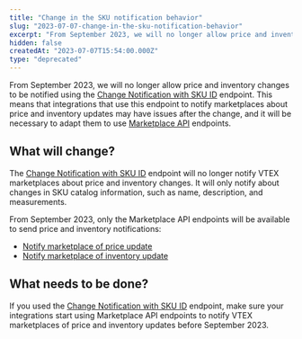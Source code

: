 ```yaml
---
title: "Change in the SKU notification behavior"
slug: "2023-07-07-change-in-the-sku-notification-behavior"
excerpt: "From September 2023, we will no longer allow price and inventory changes to be notified using the Change Notification with SKU ID endpoint."
hidden: false
createdAt: "2023-07-07T15:54:00.000Z"
type: "deprecated"
---
```


From September 2023, we will no longer allow price and inventory changes to be notified using the [Change Notification with SKU ID](https://developers.vtex.com/docs/api-reference/catalog-api#post-/api/catalog_system/pvt/skuseller/changenotification/-skuId-) endpoint. This means that integrations that use this endpoint to notify marketplaces about price and inventory updates may have issues after the change, and it will be necessary to adapt them to use [Marketplace API](https://developers.vtex.com/docs/api-reference/marketplace-apis#post-/notificator/-sellerId-/changenotification/-skuId-/price) endpoints.

## What will change?

The [Change Notification with SKU ID](https://developers.vtex.com/docs/api-reference/catalog-api#post-/api/catalog_system/pvt/skuseller/changenotification/-skuId-) endpoint will no longer notify VTEX marketplaces about price and inventory changes. It will only notify about changes in SKU catalog information, such as name, description, and measurements.

From September 2023, only the Marketplace API endpoints will be available to send price and inventory notifications:

* [Notify marketplace of price update](https://developers.vtex.com/docs/api-reference/marketplace-apis#post-/notificator/-sellerId-/changenotification/-skuId-/price)
* [Notify marketplace of inventory update](https://developers.vtex.com/docs/api-reference/marketplace-apis#post-/notificator/-sellerId-/changenotification/-skuId-/inventory)

## What needs to be done?

If you used the [Change Notification with SKU ID](https://developers.vtex.com/docs/api-reference/catalog-api#post-/api/catalog_system/pvt/skuseller/changenotification/-skuId-) endpoint, make sure your integrations start using Marketplace API endpoints to notify VTEX marketplaces of price and inventory updates before September 2023.
